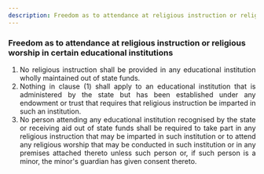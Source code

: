 ```yaml
---
description: Freedom as to attendance at religious instruction or religious worship in certain educational institutions
---
```


### Freedom as to attendance at religious instruction or religious worship in certain educational institutions

1. <div style="text-align: justify"> No religious instruction shall be provided in any educational institution wholly maintained out of state funds.
2. <div style="text-align: justify"> Nothing in clause (1) shall apply to an educational institution that is administered by the state but has been established under any endowment or trust that requires that religious instruction be imparted in such an institution.
3. <div style="text-align: justify"> No person attending any educational institution recognised by the state or receiving aid out of state funds shall be required to take part in any religious instruction that may be imparted in such institution or to attend any religious worship that may be conducted in such institution or in any premises attached thereto unless such person or, if such person is a minor, the minor's guardian has given consent thereto.
